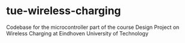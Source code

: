 # tue-wireless-charging
Codebase for the microcontroller part of the course Design Project on Wireless Charging at Eindhoven University of Technology
